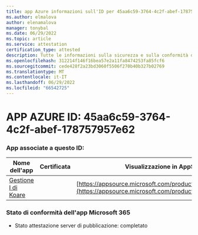```yaml
---
title: app Azure informazioni sull'ID per 45aa6c59-3764-4c2f-abef-178757957e62
ms.author: elmalova
author: elenamalova
manager: tonybal
ms.date: 06/29/2022
ms.topic: article
ms.service: attestation
certification_type: attested
description: Tutte le informazioni sulla sicurezza e sulla conformità disponibili per 45aa6c59-3764-4c2f-abef-178757957e62.
ms.openlocfilehash: 312214f146f16bea57e2a11fa8474253fa85fcf6
ms.sourcegitcommit: cede428f2a23bd3060f5506f270b40b327b02769
ms.translationtype: MT
ms.contentlocale: it-IT
ms.lasthandoff: 06/29/2022
ms.locfileid: "66542725"
---
```

# <a name="azure-app-id-45aa6c59-3764-4c2f-abef-178757957e62"></a>APP AZURE ID: 45aa6c59-3764-4c2f-abef-178757957e62


### <a name="apps-associated-with-this-id"></a>App associate a questo ID:
| **Nome dell'app** | **Certificata** | **Visualizzazione in AppSource** |
|--------------|---------------|-----------------------|
| [Gestione I di Koare](../forward/WA200004224.md) |  | [https://appsource.microsoft.com/product/office/WA200004224](https://appsource.microsoft.com/product/office/WA200004224) |

### <a name="microsoft-365-app-compliance-status"></a>Stato di conformità dell'app Microsoft 365
- Stato attestazione server di pubblicazione: completato
